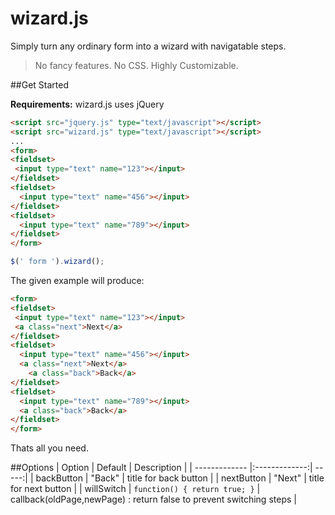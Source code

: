 wizard.js
=========

Simply turn any ordinary form into a wizard with navigatable steps.<br/>
> No fancy features. No CSS. Highly Customizable.

##Get Started

**Requirements:** wizard.js uses jQuery

```html
<script src="jquery.js" type="text/javascript"></script>
<script src="wizard.js" type="text/javascript"></script>
...
<form>
<fieldset>
 <input type="text" name="123"></input>
</fieldset>
<fieldset>
  <input type="text" name="456"></input>
</fieldset>
<fieldset>
  <input type="text" name="789"></input>
</fieldset>
</form>
```
```js
$(' form ').wizard();
```

The given example will produce:
```html
<form>
<fieldset>
 <input type="text" name="123"></input>
 <a class="next">Next</a>
</fieldset>
<fieldset>
  <input type="text" name="456"></input>
  <a class="next">Next</a>
    <a class="back">Back</a>
</fieldset>
<fieldset>
  <input type="text" name="789"></input>
  <a class="back">Back</a>
</fieldset>
</form>
```

Thats all you need.

##Options
| Option        | Default           | Description  |
| ------------- |:-------------:| -----:|
| backButton     | "Back" | title for back button |
| nextButton      | "Next"      |   title for next button |
| willSwitch | `function() { return true; }`      |   callback(oldPage,newPage) : return false to prevent switching steps |
